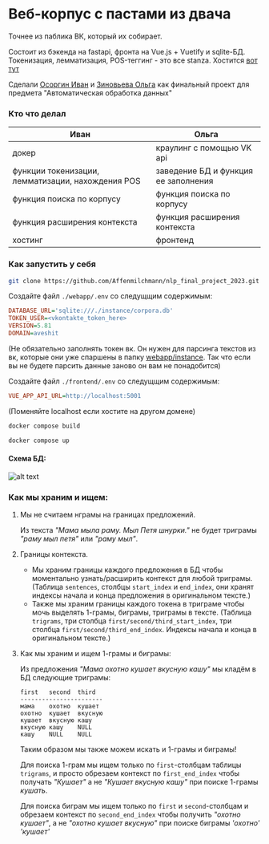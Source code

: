 # Веб-корпус с пастами из двача
Точнее из паблика ВК, который их собирает.

Состоит из бэкенда на fastapi, фронта на Vue.js + Vuetify и sqlite-БД. Токенизация, лемматизация, POS-теггинг - это все stanza. Хостится [вот тут](http://91.200.84.6:5002/)

Сделали [Осоргин Иван](https://github.com/Affenmilchmann) и [Зиновьева Ольга](https://github.com/oilgo) как финальный проект для предмета "Автоматическая обработка данных"

### Кто что делал

| Иван                                              | Ольга                                |
|---------------------------------------------------|--------------------------------------|
| докер                                             | краулинг с помощью VK api            |
| функции токенизации, лемматизации, нахождения POS | заведение БД и функция ее заполнения |
| функция поиска по корпусу                         | функция поиска по корпусу            |
| функция расширения контекста                      | функция расширения контекста         |
| хостинг                                           | фронтенд                             |


### Как запустить у себя

```bash
git clone https://github.com/Affenmilchmann/nlp_final_project_2023.git
```

Создайте файл `./webapp/.env` со следущщим содержимым:
```ini
DATABASE_URL='sqlite:///./instance/corpora.db'
TOKEN_USER=<vkontakte_token_here>
VERSION=5.81
DOMAIN=aveshit
```
(Не обязательно заполнять токен вк. Он нужен для парсинга текстов из вк, которые они уже спаршены в папку [webapp/instance](./webapp/instance/). Так что если вы не будете парсить данные заново он вам не понадобится)

Создайте файл `./frontend/.env` со следущщим содержимым:
```ini
VUE_APP_API_URL=http://localhost:5001
```
(Поменяйте localhost если хостите на другом домене)

```bash
docker compose build
```

```bash
docker compose up
```

#### Схема БД:
![alt text](https://i.imgur.com/XxT43Mu.png)

### Как мы храним и ищем:
1. Мы не считаем нграмы на границах предложений.

    Из текста *"Мама мыла раму. Мыл Петя шнурки."* не будет триграмы *"раму мыл петя"* или *"раму мыл"*.
2. Границы контекста.
    
    - Мы храним границы каждого предложения в БД чтобы моментально узнать/расширить контекст для любой триграмы. (Таблица `sentences`, столбцы `start_index` и `end_index`, они хранят индексы начала и конца предложения в оригинальном тексте.)
    - Также мы храним границы каждого токена в триграме чтобы мочь выделять 1-грамы, биграмы, триграмы в тексте. (Таблица `trigrams`, три столбца `first/second/third_start_index`, три столбца `first/second/third_end_index`. Индексы начала и конца в оригинальном тексте.)
3. Как мы храним и ищем 1-грамы и биграмы:

    Из предложения *"Мама охотно кушает вкусную кашу"* мы кладём в БД следующие триграмы:
    ```
    first   second  third
    -----------------------
    мама    охотно  кушает
    охотно  кушает  вкусную
    кушает  вкусную кашу
    вкусную кашу    NULL
    кашу    NULL    NULL
    ```

    Таким образом мы также можем искать и 1-грамы и биграмы!

    Для поиска 1-грам мы ищем только по `first`-столбцам таблицы `trigrams`, и просто обрезаем контекст по `first_end_index` чтобы получать *"Кушает"* а не *"Кушает вкусную кашу"* при поиске 1-грамы *кушать*.

    Для поиска биграм мы ищем только по `first` и `second`-столбцам и обрезаем контекст по `second_end_index` чтобы получить *"охотно кушает"*, а не *"охотно кушает вкусную"* при поиске биграмы *'охотно' 'кушает'*
    